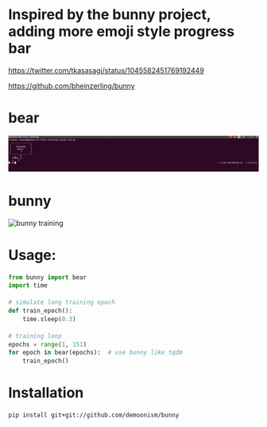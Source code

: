 # Inspired by the bunny project, adding more emoji style progress bar

https://twitter.com/tkasasagi/status/1045582451769192449

https://github.com/bheinzerling/bunny

# bear

![bear training](bear.gif)

# bunny

![bunny training](bunny.gif)



# Usage:

```Python
from bunny import bear
import time

# simulate long training epoch
def train_epoch():
	time.sleep(0.3)

# training loop
epochs = range(1, 151)
for epoch in bear(epochs):  # use bunny like tqdm
	train_epoch()
```

# Installation

```
pip install git+git://github.com/demoonism/bunny
```

